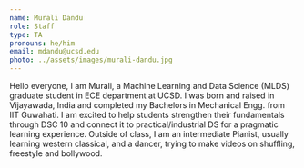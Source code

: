 ```yaml
---
name: Murali Dandu
role: Staff
type: TA
pronouns: he/him
email: mdandu@ucsd.edu
photo: ../assets/images/murali-dandu.jpg
---
```

Hello everyone, I am Murali, a Machine Learning and Data Science (MLDS) graduate student in ECE department at UCSD. I was born and raised in Vijayawada, India and completed my Bachelors in Mechanical Engg. from IIT Guwahati. I am excited to help students strengthen their fundamentals through DSC 10 and connect it to practical/industrial DS for a pragmatic learning experience. Outside of class, I am an intermediate Pianist, usually learning western classical, and a dancer, trying to make videos on shuffling, freestyle and bollywood.